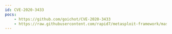 ```yaml
---
id: CVE-2020-3433
pocs:
    - https://github.com/goichot/CVE-2020-3433
    - https://raw.githubusercontent.com/rapid7/metasploit-framework/master/modules/exploits/windows/local/anyconnect_lpe.rb
---
```

